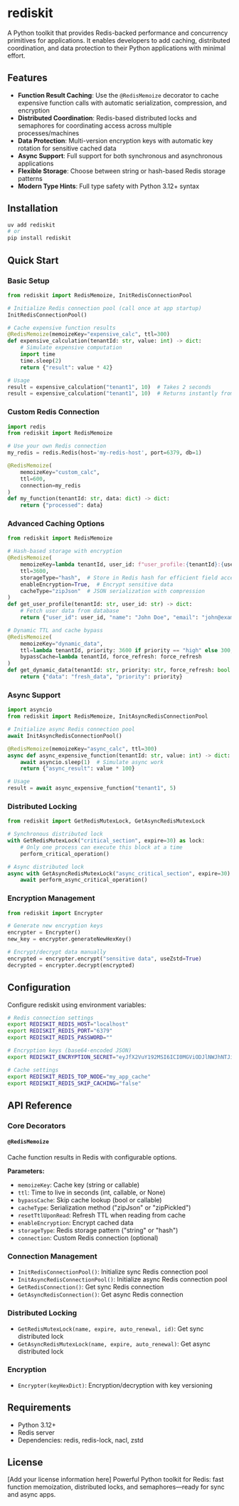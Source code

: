 # rediskit

A Python toolkit that provides Redis-backed performance and concurrency primitives for applications. It enables developers to add caching, distributed coordination, and data protection to their Python applications with minimal effort.

## Features

- **Function Result Caching**: Use the `@RedisMemoize` decorator to cache expensive function calls with automatic serialization, compression, and encryption
- **Distributed Coordination**: Redis-based distributed locks and semaphores for coordinating access across multiple processes/machines
- **Data Protection**: Multi-version encryption keys with automatic key rotation for sensitive cached data
- **Async Support**: Full support for both synchronous and asynchronous applications
- **Flexible Storage**: Choose between string or hash-based Redis storage patterns
- **Modern Type Hints**: Full type safety with Python 3.12+ syntax

## Installation

```bash
uv add rediskit
# or
pip install rediskit
```

## Quick Start

### Basic Setup

```python
from rediskit import RedisMemoize, InitRedisConnectionPool

# Initialize Redis connection pool (call once at app startup)
InitRedisConnectionPool()

# Cache expensive function results
@RedisMemoize(memoizeKey="expensive_calc", ttl=300)
def expensive_calculation(tenantId: str, value: int) -> dict:
    # Simulate expensive computation
    import time
    time.sleep(2)
    return {"result": value * 42}

# Usage
result = expensive_calculation("tenant1", 10)  # Takes 2 seconds
result = expensive_calculation("tenant1", 10)  # Returns instantly from cache
```

### Custom Redis Connection

```python
import redis
from rediskit import RedisMemoize

# Use your own Redis connection
my_redis = redis.Redis(host='my-redis-host', port=6379, db=1)

@RedisMemoize(
    memoizeKey="custom_calc", 
    ttl=600,
    connection=my_redis
)
def my_function(tenantId: str, data: dict) -> dict:
    return {"processed": data}
```

### Advanced Caching Options

```python
from rediskit import RedisMemoize

# Hash-based storage with encryption
@RedisMemoize(
    memoizeKey=lambda tenantId, user_id: f"user_profile:{tenantId}:{user_id}",
    ttl=3600,
    storageType="hash",  # Store in Redis hash for efficient field access
    enableEncryption=True,  # Encrypt sensitive data
    cacheType="zipJson"  # JSON serialization with compression
)
def get_user_profile(tenantId: str, user_id: str) -> dict:
    # Fetch user data from database
    return {"user_id": user_id, "name": "John Doe", "email": "john@example.com"}

# Dynamic TTL and cache bypass
@RedisMemoize(
    memoizeKey="dynamic_data",
    ttl=lambda tenantId, priority: 3600 if priority == "high" else 300,
    bypassCache=lambda tenantId, force_refresh: force_refresh
)
def get_dynamic_data(tenantId: str, priority: str, force_refresh: bool = False) -> dict:
    return {"data": "fresh_data", "priority": priority}
```

### Async Support

```python
import asyncio
from rediskit import RedisMemoize, InitAsyncRedisConnectionPool

# Initialize async Redis connection pool
await InitAsyncRedisConnectionPool()

@RedisMemoize(memoizeKey="async_calc", ttl=300)
async def async_expensive_function(tenantId: str, value: int) -> dict:
    await asyncio.sleep(1)  # Simulate async work
    return {"async_result": value * 100}

# Usage
result = await async_expensive_function("tenant1", 5)
```

### Distributed Locking

```python
from rediskit import GetRedisMutexLock, GetAsyncRedisMutexLock

# Synchronous distributed lock
with GetRedisMutexLock("critical_section", expire=30) as lock:
    # Only one process can execute this block at a time
    perform_critical_operation()

# Async distributed lock
async with GetAsyncRedisMutexLock("async_critical_section", expire=30) as lock:
    await perform_async_critical_operation()
```

### Encryption Management

```python
from rediskit import Encrypter

# Generate new encryption keys
encrypter = Encrypter()
new_key = encrypter.generateNewHexKey()

# Encrypt/decrypt data manually
encrypted = encrypter.encrypt("sensitive data", useZstd=True)
decrypted = encrypter.decrypt(encrypted)
```

## Configuration

Configure rediskit using environment variables:

```bash
# Redis connection settings
export REDISKIT_REDIS_HOST="localhost"
export REDISKIT_REDIS_PORT="6379"
export REDISKIT_REDIS_PASSWORD=""

# Encryption keys (base64-encoded JSON)
export REDISKIT_ENCRYPTION_SECRET="eyJfX2VuY192MSI6ICI0MGViODJlNWJhNTJiNmQ4..."

# Cache settings
export REDISKIT_REDIS_TOP_NODE="my_app_cache"
export REDISKIT_REDIS_SKIP_CACHING="false"
```

## API Reference

### Core Decorators

#### `@RedisMemoize`

Cache function results in Redis with configurable options.

**Parameters:**
- `memoizeKey`: Cache key (string or callable)
- `ttl`: Time to live in seconds (int, callable, or None)
- `bypassCache`: Skip cache lookup (bool or callable)
- `cacheType`: Serialization method ("zipJson" or "zipPickled")
- `resetTtlUponRead`: Refresh TTL when reading from cache
- `enableEncryption`: Encrypt cached data
- `storageType`: Redis storage pattern ("string" or "hash")
- `connection`: Custom Redis connection (optional)

### Connection Management

- `InitRedisConnectionPool()`: Initialize sync Redis connection pool
- `InitAsyncRedisConnectionPool()`: Initialize async Redis connection pool
- `GetRedisConnection()`: Get sync Redis connection
- `GetAsyncRedisConnection()`: Get async Redis connection

### Distributed Locking

- `GetRedisMutexLock(name, expire, auto_renewal, id)`: Get sync distributed lock
- `GetAsyncRedisMutexLock(name, expire, auto_renewal)`: Get async distributed lock

### Encryption

- `Encrypter(keyHexDict)`: Encryption/decryption with key versioning

## Requirements

- Python 3.12+
- Redis server
- Dependencies: redis, redis-lock, nacl, zstd

## License

[Add your license information here]
Powerful Python toolkit for Redis: fast function memoization, distributed locks, and semaphores—ready for sync and async apps.
